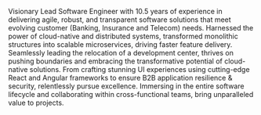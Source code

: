 Visionary Lead Software Engineer with 10.5 years of experience in delivering agile, robust, and transparent software solutions that meet evolving customer (Banking, Insurance and Telecom) needs. Harnessed the power of cloud-native and distributed systems, transformed monolithic structures into scalable microservices, driving faster feature delivery. Seamlessly leading the relocation of a development center, thrives on pushing boundaries and embracing the transformative potential of cloud-native solutions. From crafting stunning UI experiences using cutting-edge React and Angular frameworks to ensure B2B application resilience & security, relentlessly pursue excellence. Immersing in the entire software lifecycle and collaborating within cross-functional teams, bring unparalleled value to projects. 